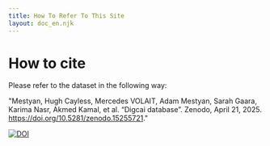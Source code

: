 ```yaml
---
title: How To Refer To This Site
layout: doc_en.njk
---
```

# How to cite

Please refer to the dataset in the following way: 

"Mestyan, Hugh Cayless, Mercedes VOLAIT, Adam Mestyan, Sarah Gaara, Karima Nasr, Akmed Kamal, et al. “Digcai database”. Zenodo, April 21, 2025. https://doi.org/10.5281/zenodo.15255721."

[![DOI](https://zenodo.org/badge/DOI/10.5281/zenodo.15255721.svg)](https://doi.org/10.5281/zenodo.15255721)

